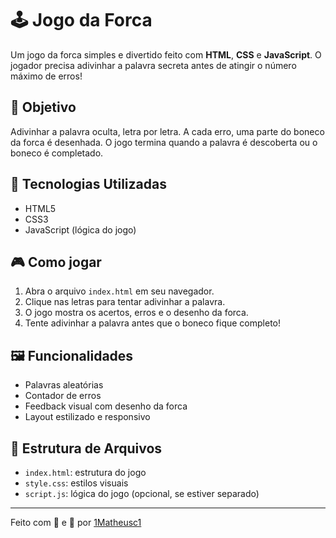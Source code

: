 # 🕹️ Jogo da Forca

Um jogo da forca simples e divertido feito com **HTML**, **CSS** e **JavaScript**. O jogador precisa adivinhar a palavra secreta antes de atingir o número máximo de erros!

## 🎯 Objetivo

Adivinhar a palavra oculta, letra por letra. A cada erro, uma parte do boneco da forca é desenhada. O jogo termina quando a palavra é descoberta ou o boneco é completado.

## 🧠 Tecnologias Utilizadas

- HTML5
- CSS3
- JavaScript (lógica do jogo)

## 🎮 Como jogar

1. Abra o arquivo `index.html` em seu navegador.
2. Clique nas letras para tentar adivinhar a palavra.
3. O jogo mostra os acertos, erros e o desenho da forca.
4. Tente adivinhar a palavra antes que o boneco fique completo!

## 🖼️ Funcionalidades

- Palavras aleatórias
- Contador de erros
- Feedback visual com desenho da forca
- Layout estilizado e responsivo

## 📁 Estrutura de Arquivos

- `index.html`: estrutura do jogo
- `style.css`: estilos visuais
- `script.js`: lógica do jogo (opcional, se estiver separado)

---

Feito com 🧠 e 💙 por [1Matheusc1](https://github.com/1Matheusc1)
